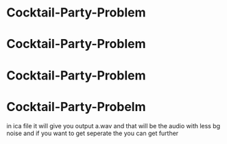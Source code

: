 # Cocktail-Party-Problem
# Cocktail-Party-Problem
# Cocktail-Party-Problem
# Cocktail-Party-Probelm
in ica file it will give you output a.wav 
and that will be the audio with less bg noise and if you want 
to get seperate the you can get further
